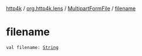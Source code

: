 [http4k](../../index.md) / [org.http4k.lens](../index.md) / [MultipartFormFile](index.md) / [filename](./filename.md)

# filename

`val filename: `[`String`](https://kotlinlang.org/api/latest/jvm/stdlib/kotlin/-string/index.html)